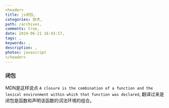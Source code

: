 ```yaml
---
<header>
title: js闭包,
categories: 技术,
path: /archives,
comments: true,
date: 2019-06-21 16:43:17,
tags: ,
keywords: ,
description: ,
photos: javascript
</header>
---
```


### 闭包

MDN是这样说点 `A closure is the combination of a function and the lexical environment within which that function was declared`,
翻译过来是 闭包是函数和声明该函数的词法环境的组合。